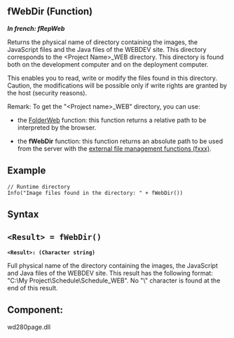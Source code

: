 
## fWebDir (Function)

***In french: fRepWeb***



<a name="XUse"></a>
<a name="Use"></a>
<a name="description"></a>
Returns the physical name of directory containing the images, the JavaScript files and the Java files of the WEBDEV site. This directory corresponds to the &lt;Project Name&gt;_WEB directory. This directory is found both on the development computer and on the deployment computer.

This enables you to read, write or modify the files found in this directory. Caution, the modifications will be possible only if write rights are granted by the host (security reasons).



Remark: To get the "&lt;Project name&gt;_WEB" directory, you can use: 

- the [FolderWeb](../WDLang2/3012015.md) function: this function returns a relative path to be interpreted by the browser. 

- the **fWebDir** function: this function returns an absolute path to be used from the server with the [external file management functions (fxxx)](../WDLang1/3036034.md).



<a name="Example1"></a>
<a name="sample_code"></a>

## Example


```wl
// Runtime directory
Info("Image files found in the directory: " + fWebDir())
```

<a name="XSYNTAX"></a>
<a name="SYNTAX1"></a>

## Syntax

`<Result> = fWebDir()`
---

**`<Result>: (Character string)`**

Full physical name of the directory containing the images, the JavaScript and Java files of the WEBDEV site. This result has the following format: "C:\\My Project\\Schedule\\Schedule_WEB". No "\\" character is found at the end of this result.





<a name="XComponent"></a>

## Component:
wd280page.dll
